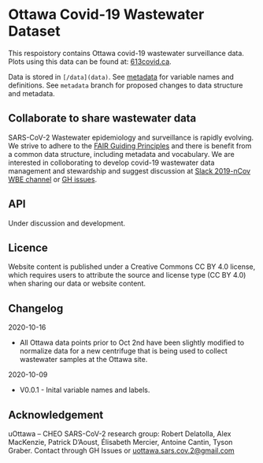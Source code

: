 # Ottawa Covid-19 Wastewater Dataset

This respoistory contains Ottawa covid-19 wastewater surveillance data. Plots using this data can be found at: [613covid.ca](https://613covid.ca/wastewater).

Data is stored in `[/data](data)`. See [metadata](metadata.md) for variable names and definitions. See `metadata` branch for proposed changes to data structure and metadata. 

## Collaborate to share wastewater data

SARS-CoV-2 Wastewater epidemiology and surveillance is rapidly evolving. We strive to adhere to the [FAIR Guiding Principles](https://www.go-fair.org/fair-principles/) and there is benefit from a common data structure, including metadata and vocabulary. We are interested in colloborating to develop covid-19 wastewater data management and stewardship and suggest discussion at [Slack 2019-nCov WBE channel](https://2019-ncovwbe.slack.com) or [GH issues](https://github.com/Big-Life-Lab/covid-19-wastewater/issues). 

## API

Under discussion and development.

## Licence 

Website content is published under a Creative Commons CC BY 4.0 license, which requires users to attribute the source and license type (CC BY 4.0) when sharing our data or website content.

## Changelog

2020-10-16

- All Ottawa data points prior to Oct 2nd have been slightly modified to normalize data for a new centrifuge that is being used to collect wastewater samples at the Ottawa site.

2020-10-09

- V0.0.1 - Inital variable names and labels.

## Acknowledgement

uOttawa – CHEO SARS-CoV-2 research group: Robert Delatolla, Alex MacKenzie, Patrick D’Aoust, Élisabeth Mercier, Antoine Cantin, Tyson Graber. Contact through GH Issues or uottawa.sars.cov.2@gmail.com
